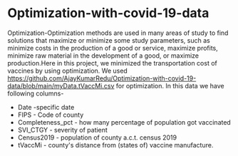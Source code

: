 # Optimization-with-covid-19-data
Optimization-Optimization methods are used in many areas of study to find solutions that maximize or minimize some study parameters, such as minimize costs in the production of a good or service, maximize profits, minimize raw material in the development of a good, or maximize production.Here in this project, we minimized the transportation cost of vaccines by using optimization.
We used https://github.com/AjayKumarRedu/Optimization-with-covid-19-data/blob/main/myData.tVaccMi.csv for optimization.
In this data we have following columns-
* Date -specific date 
* FIPS - Code of county
* Completeness_pct - how many percentage of population got vaccinated
* SVI_CTGY	- severity of patient 
* Census2019 - population of county a.c.t. census 2019
* tVaccMi - county's distance from (states of) vaccine manufacture.

